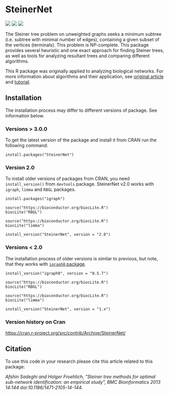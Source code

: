 # SteinerNet

![](https://travis-ci.com/krashkov/SteinerNet.svg?branch=master)
![](http://www.r-pkg.org/badges/version-ago/SteinerNet)
![](http://cranlogs.r-pkg.org/badges/grand-total/SteinerNet)


The Steiner tree problem on unweighted graphs seeks a minimum subtree (i.e. subtree with minimal number of edges), containing a given subset of the vertices (terminals). This problem is NP-complete. This package provides several heuristic and one exact approach for finding Steiner trees, as well as tools for analyzing resultant trees and comparing different algorithms.

This R package was originally applied to analyzing biological networks. For more information about algorithms and their application, see [original article](https://bmcbioinformatics.biomedcentral.com/articles/10.1186/1471-2105-14-144) and [tutorial](https://github.com/krashkov/SteinerNet/blob/master/vignettes/tutorial.pdf).

## Installation

The installation process may differ to different versions of package. See information below.

### Versions > 3.0.0

To get the latest version of the package and install it from CRAN run the following command:

    install.packages("SteinerNet")

### Version 2.0

To install older versions of packages from CRAN, you need `install_version()` from `devtools` package. SteinerNet v2.0 works with `igraph`, `limma` and `RBGL` packages.

    install.packages("igraph")

    source("https://bioconductor.org/biocLite.R")
    biocLite("RBGL")

    source("https://bioconductor.org/biocLite.R")
    biocLite("limma")

    install_version("SteinerNet", version = "2.0")

### Versions < 2.0

The installation process of older versions is similar to previous, but note, that they works with [`igraph0` package](https://cran.r-project.org/src/contrib/Archive/igraph0).

    install_version("igraph0", version = "0.5.7")

    source("https://bioconductor.org/biocLite.R")
    biocLite("RBGL")

    source("https://bioconductor.org/biocLite.R")
    biocLite("limma")

    install_version("SteinerNet", version = "1.x")

### Version history on Cran

https://cran.r-project.org/src/contrib/Archive/SteinerNet/


## Citation

To use this code in your research please cite this article related to this package:

*Afshin Sadeghi and Holger Froehlich, "Steiner tree methods for optimal sub-network identification: an empirical study", BMC Bioinformatics 2013 14:144 doi:10.1186/1471-2105-14-144.*
